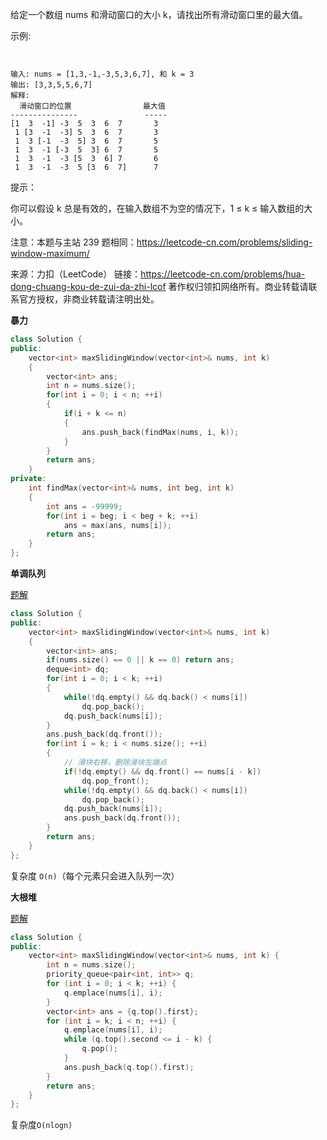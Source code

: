 给定一个数组 nums 和滑动窗口的大小 k，请找出所有滑动窗口里的最大值。

  示例:

```


输入: nums = [1,3,-1,-3,5,3,6,7], 和 k = 3
输出: [3,3,5,5,6,7] 
解释: 
  滑动窗口的位置                最大值
---------------               -----
[1  3  -1] -3  5  3  6  7       3
 1 [3  -1  -3] 5  3  6  7       3
 1  3 [-1  -3  5] 3  6  7       5
 1  3  -1 [-3  5  3] 6  7       5
 1  3  -1  -3 [5  3  6] 7       6
 1  3  -1  -3  5 [3  6  7]      7
```


提示：

你可以假设 k 总是有效的，在输入数组不为空的情况下，1 ≤ k ≤ 输入数组的大小。

注意：本题与主站 239 题相同：https://leetcode-cn.com/problems/sliding-window-maximum/

来源：力扣（LeetCode）
链接：https://leetcode-cn.com/problems/hua-dong-chuang-kou-de-zui-da-zhi-lcof
著作权归领扣网络所有。商业转载请联系官方授权，非商业转载请注明出处。



**暴力**

```cpp
class Solution {
public:
    vector<int> maxSlidingWindow(vector<int>& nums, int k) 
    {
        vector<int> ans;
        int n = nums.size();
        for(int i = 0; i < n; ++i)
        {
            if(i + k <= n)
            {
                ans.push_back(findMax(nums, i, k));
            }
        }
        return ans;
    }
private:
    int findMax(vector<int>& nums, int beg, int k)
    {
        int ans = -99999;
        for(int i = beg; i < beg + k; ++i)
            ans = max(ans, nums[i]);
        return ans;
    }
};
```



**单调队列**

[题解](https://leetcode-cn.com/problems/hua-dong-chuang-kou-de-zui-da-zhi-lcof/solution/mian-shi-ti-59-i-hua-dong-chuang-kou-de-zui-da-1-6/)

```cpp
class Solution {
public:
    vector<int> maxSlidingWindow(vector<int>& nums, int k) 
    {
        vector<int> ans;
        if(nums.size() == 0 || k == 0) return ans;
        deque<int> dq;
        for(int i = 0; i < k; ++i)
        {
            while(!dq.empty() && dq.back() < nums[i])
                dq.pop_back();
            dq.push_back(nums[i]);
        }
        ans.push_back(dq.front());
        for(int i = k; i < nums.size(); ++i)
        {
            // 滑块右移，删除滑块左端点
            if(!dq.empty() && dq.front() == nums[i - k])
                dq.pop_front();
            while(!dq.empty() && dq.back() < nums[i])
                dq.pop_back();
            dq.push_back(nums[i]);
            ans.push_back(dq.front());
        }
        return ans;
    }
};
```

复杂度 `O(n)`（每个元素只会进入队列一次）



**大根堆**

[题解](https://leetcode-cn.com/problems/sliding-window-maximum/solution/hua-dong-chuang-kou-zui-da-zhi-by-leetco-ki6m/)

```cpp
class Solution {
public:
    vector<int> maxSlidingWindow(vector<int>& nums, int k) {
        int n = nums.size();
        priority_queue<pair<int, int>> q;
        for (int i = 0; i < k; ++i) {
            q.emplace(nums[i], i);
        }
        vector<int> ans = {q.top().first};
        for (int i = k; i < n; ++i) {
            q.emplace(nums[i], i);
            while (q.top().second <= i - k) {
                q.pop();
            }
            ans.push_back(q.top().first);
        }
        return ans;
    }
};
```

复杂度`O(nlogn)`